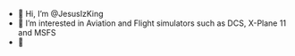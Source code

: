- 👋 Hi, I’m @JesusIzKing
- 👀 I’m interested in Aviation and Flight simulators such as DCS, X-Plane 11 and MSFS
- 💞
<!---
JesusIzKing/JesusIzKing is a ✨ special ✨ repository because its `README.md` (this file) appears on your GitHub profile.
You can click the Preview link to take a look at your changes.
--->

